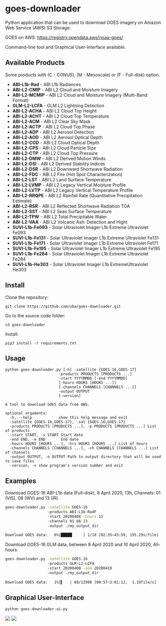 # goes-downloader
Python application that can be used to download GOES imagery on Amazon Web Service (AWS) S3 Storage.

GOES on AWS: https://registry.opendata.aws/noaa-goes/

Command-line tool and Graphical User-Interface available.

## Available Products
Some products with (C - CONUS), (M - Mesoscale) or (F - Full-disk) option.
* **ABI-L1b-Rad** - ABI L1b Radiances
* **ABI-L2-CMIP** - ABI L2 Cloud and Moisture Imagery
* **ABI-L2-MCMIP** - ABI L2 Cloud and Moisture Imagery (Multi-Band Format)
* **GLM-L2-LCFA** - GLM L2 Lightning Detection
* **ABI-L2-ACHA** - ABI L2 Cloud Top Height
* **ABI-L2-ACHT** - ABI L2 Cloud Top Temperature
* **ABI-L2-ACM** - ABI L2 Clear Sky Mask
* **ABI-L2-ACTP** - ABI L2 Cloud Top Phase
* **ABI-L2-ADP** - ABI L2 Aerosol Detection
* **ABI-L2-AOD** - ABI L2 Aerosol Optical Depth
* **ABI-L2-COD** - ABI L2 Cloud Optical Depth
* **ABI-L2-CPS** - ABI L2 Cloud Particle Size
* **ABI-L2-CTP** - ABI L2 Cloud Top Pressure
* **ABI-L2-DMW** - ABI L2 Derived Motion Winds
* **ABI-L2-DSI** - ABI L2 Derived Stability Indices
* **ABI-L2-DSR** - ABI L2 Downward Shortwave Radiation
* **ABI-L2-FDC** - ABI L2 Fire (Hot Spot Characterization)</option>
* **ABI-L2-LST** - ABI L2 Land Surface Temperature
* **ABI-L2-LVMP** - ABI L2 Legacy Vertical Moisture Profile
* **ABI-L2-LVTP** - ABI L2 Legacy Vertical Temperature Profile
* **ABI-L2-RRQPE** - ABI L2 Rainfall Rate (Quantitative Precipitation Estimate)</option>
* **ABI-L2-RSR** - ABI L2 Reflected Shortwave Radiation TOA
* **ABI-L2-SST** - ABI L2 Seas Surface Temperature
* **ABI-L2-TPW** - ABI L2 Total Precipitable Water
* **ABI-L2-VAA** - ABI L2 Volcanic Ash: Detection and Hight
* **SUVI-L1b-Fe093** - Solar Ultraviolet Imager L1b Extreme Ultraviolet Fe093
* **SUVI-L1b-Fe131** - Solar Ultraviolet Imager L1b Extreme Ultraviolet Fe131
* **SUVI-L1b-Fe171** - Solar Ultraviolet Imager L1b Extreme Ultraviolet Fe171
* **SUVI-L1b-Fe195** - Solar Ultraviolet Imager L1b Extreme Ultraviolet Fe195
* **SUVI-L1b-Fe284** - Solar Ultraviolet Imager L1b Extreme Ultraviolet Fe284
* **SUVI-L1b-He303** - Solar Ultraviolet Imager L1b ExtremeUltraviolet He303

## Install
Clone the repository:
```
git clone https://github.com/uba/goes-downloader.git
```
Go to the source code folder:
```
cd goes-downloader
```
Install:
```
pip3 install -r requirements.txt
```

## Usage
```
python goes-downloader.py [-h] -satellite {GOES-16,GOES-17}
                        -products PRODUCTS [PRODUCTS ...]
                        -start YYYYMMDD [-end YYYYMMDD]
                        [-hours HOURS [HOURS ...]]
                        [-channels CHANNELS [CHANNELS ...]]
                        -output OUTPUT
                        [-version]

A tool to download GOES data from AWS.

optional arguments:
  -h, --help            show this help message and exit
  -satellite {GOES-16,GOES-17}, -sat {GOES-16,GOES-17}
  -products PRODUCTS [PRODUCTS ...], -p PRODUCTS [PRODUCTS ...] List of products
  -start START, -s START Start date
  -end END, -e END       End date
  -hours HOURS [HOURS ...], -hrs HOURS [HOURS ...] List of hours
  -channels CHANNELS [CHANNELS ...], -ch CHANNELS [CHANNELS ...] List of channels
  -output OUTPUT, -o OUTPUT Path to output directory that will be used to save files
  -version, -v show program's version number and exit
```

## Examples
Download GOES-16 ABI-L1b data (Full-disk), 8 April 2020, 13h, Channels: 01 (VIS), 08 (WV) and 13 (IR).
```bash
goes-downloader.py -satellite GOES-16
                   -products ABI-L1b-RadF
                   -start 20200408 -hours 13
                   -channels 01 08 13
                   -output ./my_output_dir
                   
Download GOES data:   6%|█████     | 1/18 [02:35<43:59, 155.29s/file]
```

Download GOES-16 GLM data, between 8 April 2020 and 10 April 2020, All-hours.
```bash
goes-downloader.py -satellite GOES-16
                   -products GLM-L2-LCFA
                   -start 20200408 -end 20200410
                   -output ./my_output_dir
                   
Download GOES data:   1%|▍   | 68/12960 [00:57<3:01:12,  1.19file/s]
```

## Graphical User-Interface
```bash
python goes-downloader-ui.py
```
![](preview/main-ui.png)
![](preview/progress-ui.png) 
